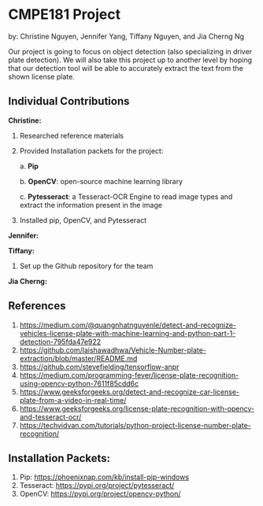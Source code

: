 # CMPE181 Project
by: Christine Nguyen, Jennifer Yang, Tiffany Nguyen, and Jia Cherng Ng


Our project is going to focus on object detection (also specializing in driver plate detection). We will also take this project up to another level by hoping that our detection tool will be able to accurately extract the text from the shown license plate.

## Individual Contributions
**Christine:**
1. Researched reference materials
2. Provided Installation packets for the project: 

   a. **Pip**
   
   b. **OpenCV**: open-source machine learning library
   
   c. **Pytesseract**: a Tesseract-OCR Engine to read image types and extract the information present in the image

4. Installed pip, OpenCV, and Pytesseract

**Jennifer:**


**Tiffany:**
1. Set up the Github repository for the team


**Jia Cherng:**



## References
1. https://medium.com/@quangnhatnguyenle/detect-and-recognize-vehicles-license-plate-with-machine-learning-and-python-part-1-detection-795fda47e922
2. https://github.com/laishawadhwa/Vehicle-Number-plate-extraction/blob/master/README.md
3. https://github.com/stevefielding/tensorflow-anpr
4. https://medium.com/programming-fever/license-plate-recognition-using-opencv-python-7611f85cdd6c
5. https://www.geeksforgeeks.org/detect-and-recognize-car-license-plate-from-a-video-in-real-time/
6. https://www.geeksforgeeks.org/license-plate-recognition-with-opencv-and-tesseract-ocr/
7. https://techvidvan.com/tutorials/python-project-license-number-plate-recognition/


## Installation Packets:
1. Pip: https://phoenixnap.com/kb/install-pip-windows
2. Tesseract: https://pypi.org/project/pytesseract/
3. OpenCV: https://pypi.org/project/opencv-python/
